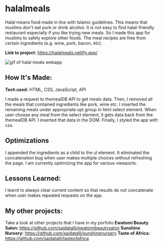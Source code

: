 # halalmeals
Halal means food made in line with Islamic guidelines. This means that muslims don't eat pork or drink alcohol. It is not easy to find halal-friendly restaurant especially if you like trying new meals. So I made this app for muslims to safely explore other foods. The meal recipes are free from certain ingredients (e.g. wine, pork, bacon, etc). 

**Link to project:** 
https://halalmeals.netlify.app/


![gif of halal meals webapp](https://media.giphy.com/media/52T2Ytb3Yp2NpLrkUV/giphy.gif)

## How It's Made:

**Tech used:** HTML, CSS, JavaScript, API

I made a request to themealDB API to get meals data. Then, I removed all the meals that contained ingredients like pork, wine etc. I inserted the remaining meals under appropriate opt group in html select element. When user choose any meal from the select element, it gets data back from the themealDB API. I inserted that data in the DOM. Finally, I styled the app with css.

## Optimizations

I appended the ingredients as a child to the ul element. It eliminated the concatenation bug when user makes multiple choices without refreshing the page. I am currently optimizing the app for various viewports.

## Lessons Learned:

I learnt to always clear current content so that results do not concatenate when user makes repeated requests on the app.

## My other projects:
Take a look at other projects that I have in my porfolio
**Ewatomi Beauty Salon:** https://github.com/saidatalli/ewatomibeautysalon
**Sunshine Nursery:** https://github.com/saidatalli/sunshinenursery
**Taste of Africa:** https://github.com/saidatalli/tasteofafrica



